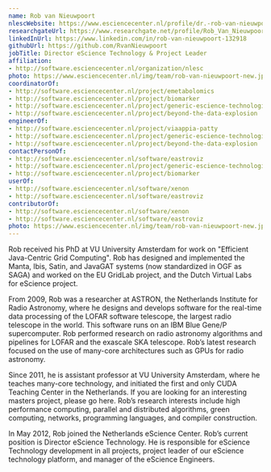 ```yaml
---
name: Rob van Nieuwpoort
nlescWebsite: https://www.esciencecenter.nl/profile/dr.-rob-van-nieuwpoort
researchgateUrl: https://www.researchgate.net/profile/Rob_Van_Nieuwpoort2
linkedInUrl: https://www.linkedin.com/in/rob-van-nieuwpoort-132918
githubUrl: https://github.com/RvanNieuwpoort
jobTitle: Director eScience Technology & Project Leader
affiliation:
- http://software.esciencecenter.nl/organization/nlesc
photo: https://www.esciencecenter.nl/img/team/rob-van-nieuwpoort-new.jpg
coordinatorOf:
- http://software.esciencecenter.nl/project/emetabolomics
- http://software.esciencecenter.nl/project/biomarker
- http://software.esciencecenter.nl/project/generic-escience-technologies
- http://software.esciencecenter.nl/project/beyond-the-data-explosion
engineerOf:
- http://software.esciencecenter.nl/project/viaappia-patty
- http://software.esciencecenter.nl/project/generic-escience-technologies
- http://software.esciencecenter.nl/project/beyond-the-data-explosion
contactPersonOf:
- http://software.esciencecenter.nl/software/eastroviz
- http://software.esciencecenter.nl/project/generic-escience-technologies
- http://software.esciencecenter.nl/project/biomarker
userOf:
- http://software.esciencecenter.nl/software/xenon
- http://software.esciencecenter.nl/software/eastroviz
contributorOf:
- http://software.esciencecenter.nl/software/xenon
- http://software.esciencecenter.nl/software/eastroviz
photo: https://www.esciencecenter.nl/img/team/rob-van-nieuwpoort-new.jpg
---
```

Rob received his PhD at VU University Amsterdam for work on "Efficient
Java-Centric Grid Computing". Rob has designed and implemented the
Manta, Ibis, Satin, and JavaGAT systems (now standardized in OGF as
SAGA) and worked on the EU GridLab project, and the Dutch Virtual Labs
for eScience project.

From 2009, Rob was a researcher at ASTRON, the Netherlands Institute
for Radio Astronomy, where he designs and develops software for the
real-time data processing of the LOFAR software telescope, the largest
radio telescope in the world. This software runs on an IBM Blue Gene/P
supercomputer. Rob performed research on radio astronomy algorithms
and pipelines for LOFAR and the exascale SKA telescope. Rob’s latest
research focused on the use of many-core architectures such as GPUs
for radio astronomy.

Since 2011, he is assistant professor at VU University Amsterdam,
where he teaches many-core technology, and initiated the first and
only CUDA Teaching Center in the Netherlands. If you are looking for
an interesting masters project, please go here. Rob’s research
interests include high performance computing, parallel and distributed
algorithms, green computing, networks, programming languages, and
compiler construction.

In May 2012, Rob joined the Netherlands eScience Center. Rob’s current
position is Director eScience Technology. He is responsible for
eScience Technology development in all projects, project leader of our
eScience technology platform, and manager of the eScience Engineers.
